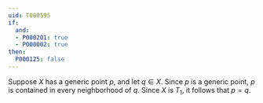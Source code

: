 ```yaml
---
uid: T000595
if:
  and:
  - P000201: true
  - P000002: true
then:
  P000125: false
---
```


Suppose $X$ has a generic point $p$, and let $q \in X$. Since $p$ is a generic point, $p$ is contained in every neighborhood of $q$. Since $X$ is $T_1$, it follows that $p = q$.
